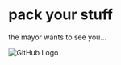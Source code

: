 # pack your stuff
the mayor wants to see you...

![GitHub Logo](https://img.favpng.com/23/25/14/lazytown-sportacus-mayor-milford-meanswell-stephanie-png-favpng-kpPmG6U4rY91074T0cZeLfSJ0.jpg)

